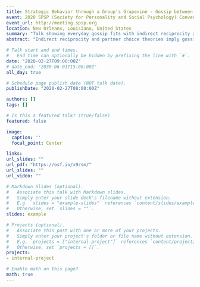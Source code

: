 ```yaml
---
title: Strategic Behavior through a Group’s Grapevine - Gossip between Group Members Shapes Receiver Behavior
event: 2020 SPSP (Society for Personality and Social Psychology) Convention
event_url: http://meeting.spsp.org
location: New Orleans, Louisiana, United States
summary: "Talk showing everyday gossip fits with indirect reciprocity and partner choice theories, indicating senders can use gossip to strategically shape group member behavior."
abstract: "Indirect reciprocity and partner choice theories imply gossip –a sender communicating to a receiver about an absent target– is shared in groups to shape receiver behavior toward targets. Senders could use gossip to punish and reward targets with whom their interests are conflicting and corresponding, respectively. Positive versus negative gossip could function to encourage receivers to reward and targets, respectively. Yet, empirical tests of real-world gossip are lacking. We randomly sampled observations of everyday gossip between in-group members (k = 1,756; N = 282). Supporting our predictions, conflicting versus corresponding interests with targets related directly and indirectly to more positive gossip. More corresponding interests related positively to reporting receivers should help targets and negatively to reporting receivers should avoid targets. In turn, reporting receivers should help targets related to more positive gossip while reporting receivers should avoid the target related to less positive gossip. Therefore, everyday gossip fits with indirect reciprocity and partner choice theories, indicating senders can use gossip to strategically shape group member behavior."

# Talk start and end times.
#   End time can optionally be hidden by prefixing the line with `#`.
date: "2020-02-27T09:00:00Z"
# date_end: "2030-06-01T15:00:00Z"
all_day: true

# Schedule page publish date (NOT talk date).
publishDate: "2020-02-27T08:00:00Z"

authors: []
tags: []

# Is this a featured talk? (true/false)
featured: false

image:
  caption: ''
  focal_point: Center

links:
url_slides: ""
url_pdf: "https://osf.io/x9rsm/"
url_slides: ""
url_video: ""

# Markdown Slides (optional).
#   Associate this talk with Markdown slides.
#   Simply enter your slide deck's filename without extension.
#   E.g. `slides = "example-slides"` references `content/slides/example-slides.md`.
#   Otherwise, set `slides = ""`.
slides: example

# Projects (optional).
#   Associate this post with one or more of your projects.
#   Simply enter your project's folder or file name without extension.
#   E.g. `projects = ["internal-project"]` references `content/project/deep-learning/index.md`.
#   Otherwise, set `projects = []`.
projects:
- internal-project

# Enable math on this page?
math: true
---
```

